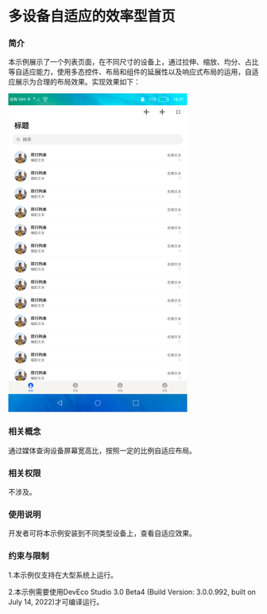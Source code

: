 # 多设备自适应的效率型首页

### 简介

本示例展示了一个列表页面，在不同尺寸的设备上，通过拉伸、缩放、均分、占比等自适应能力，使用多态控件、布局和组件的延展性以及响应式布局的运用，自适应展示为合理的布局效果。实现效果如下：

![](./screenshots/device/table1.png)

### 相关概念

通过媒体查询设备屏幕宽高比，按照一定的比例自适应布局。

### 相关权限

不涉及。

### 使用说明

开发者可将本示例安装到不同类型设备上，查看自适应效果。

### 约束与限制

1.本示例仅支持在大型系统上运行。

2.本示例需要使用DevEco Studio 3.0 Beta4 (Build Version: 3.0.0.992, built on July 14, 2022)才可编译运行。
